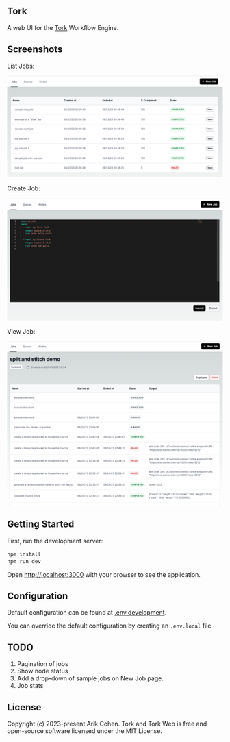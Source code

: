 ## Tork

A web UI for the [Tork](https://github.com/runabol/tork) Workflow Engine.

## Screenshots

List Jobs:

![jobs](screenshots/jobs.png "Jobs")

Create Job:

![create job](screenshots/create-job.png "Create Job")

View Job:

![view job](screenshots/view-job.png "View Job")

## Getting Started

First, run the development server:

```bash
npm install
npm run dev
```

Open [http://localhost:3000](http://localhost:3000) with your browser to see the application.

## Configuration

Default configuration can be found at [.env.development](.env.development).

You can override the default configuration by creating an `.env.local` file.

## TODO

1. Pagination of jobs
2. Show node status
3. Add a drop-down of sample jobs on New Job page.
4. Job stats

## License

Copyright (c) 2023-present Arik Cohen. Tork and Tork Web is free and open-source software licensed under the MIT License.
